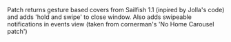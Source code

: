 Patch returns gesture based covers from Sailfish 1.1 (inpired by Jolla's code) and adds 'hold and swipe' to close window. Also adds swipeable notifications in events view (taken from cornerman's 'No Home Carousel patch')
